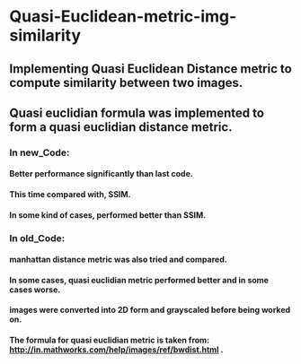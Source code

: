 # Quasi-Euclidean-metric-img-similarity
## Implementing Quasi Euclidean Distance metric to compute similarity between two images.
## Quasi euclidian formula was implemented to form a quasi euclidian distance metric.

###  In new_Code:
#### Better performance significantly than last code.
#### This time compared with, SSIM.
#### In some kind of cases, performed better than SSIM.


### In old_Code:
#### manhattan distance metric was also tried and compared.
#### In some cases, quasi euclidian metric performed better and in some cases worse.
#### images were converted into 2D form and grayscaled before being worked on.

#### The formula for quasi euclidian metric is taken from: http://in.mathworks.com/help/images/ref/bwdist.html  .
